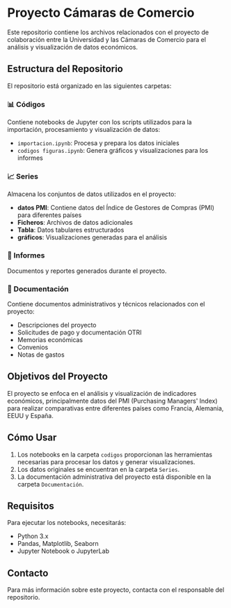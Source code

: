 # Proyecto Cámaras de Comercio

Este repositorio contiene los archivos relacionados con el proyecto de colaboración entre la Universidad y las Cámaras de Comercio para el análisis y visualización de datos económicos.

## Estructura del Repositorio

El repositorio está organizado en las siguientes carpetas:

### 📊 Códigos
Contiene notebooks de Jupyter con los scripts utilizados para la importación, procesamiento y visualización de datos:
- `importacion.ipynb`: Procesa y prepara los datos iniciales
- `codigos figuras.ipynb`: Genera gráficos y visualizaciones para los informes

### 📈 Series
Almacena los conjuntos de datos utilizados en el proyecto:
- **datos PMI**: Contiene datos del Índice de Gestores de Compras (PMI) para diferentes países
- **Ficheros**: Archivos de datos adicionales
- **Tabla**: Datos tabulares estructurados
- **gráficos**: Visualizaciones generadas para el análisis

### 📑 Informes
Documentos y reportes generados durante el proyecto.

### 📄 Documentación
Contiene documentos administrativos y técnicos relacionados con el proyecto:
- Descripciones del proyecto
- Solicitudes de pago y documentación OTRI
- Memorias económicas
- Convenios
- Notas de gastos

## Objetivos del Proyecto

El proyecto se enfoca en el análisis y visualización de indicadores económicos, principalmente datos del PMI (Purchasing Managers' Index) para realizar comparativas entre diferentes países como Francia, Alemania, EEUU y España.

## Cómo Usar

1. Los notebooks en la carpeta `codigos` proporcionan las herramientas necesarias para procesar los datos y generar visualizaciones.
2. Los datos originales se encuentran en la carpeta `Series`.
3. La documentación administrativa del proyecto está disponible en la carpeta `Documentación`.

## Requisitos

Para ejecutar los notebooks, necesitarás:
- Python 3.x
- Pandas, Matplotlib, Seaborn
- Jupyter Notebook o JupyterLab

## Contacto

Para más información sobre este proyecto, contacta con el responsable del repositorio.
